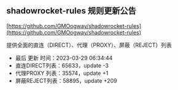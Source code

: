 ## shadowrocket-rules 规则更新公告

[https://github.com/GMOogway/shadowrocket-rules](https://github.com/GMOogway/shadowrocket-rules)

提供全面的直连（DIRECT）、代理（PROXY）、屏蔽（REJECT）列表
- 最后 更新 时间：2023-03-29 06:34:44
- 直连DIRECT列表：65633，update -3
- 代理PROXY 列表：35574，update +1
- 屏蔽REJECT列表：58895，update +209